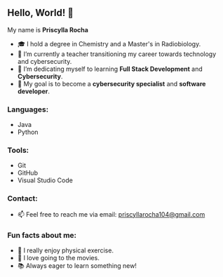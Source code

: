 ## Hello, World! 👋

My name is **Priscylla Rocha**

- 🎓 I hold a degree in Chemistry and a Master's in Radiobiology.
- 🔭 I’m currently a teacher transitioning my career towards technology and cybersecurity.
- 🌱 I’m dedicating myself to learning **Full Stack Development** and **Cybersecurity**.
- 🚀 My goal is to become a **cybersecurity specialist** and **software developer**.

### Languages: 

- Java
- Python
  
### Tools: 

- Git 
- GitHub
- Visual Studio Code

### Contact: 

- 📫 Feel free to reach me via email: priscyllarocha104@gmail.com

### Fun facts about me:

- 💪 I really enjoy physical exercise.
- 🍿 I love going to the movies.
- 📚 Always eager to learn something new!


